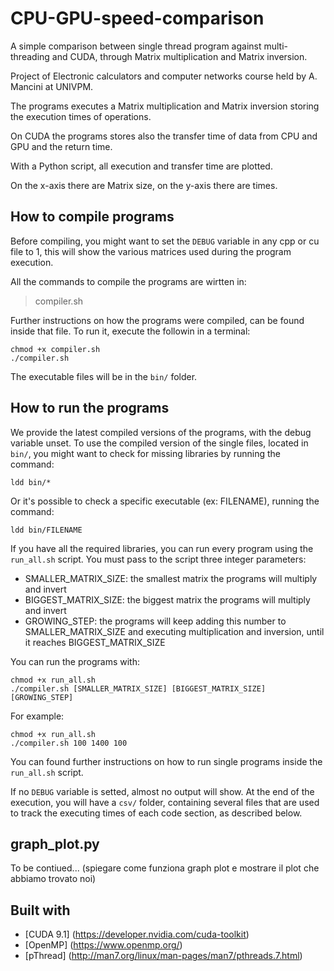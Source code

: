 # CPU-GPU-speed-comparison
A simple comparison between single thread program against multi-threading and CUDA, through Matrix multiplication and Matrix inversion.

Project of Electronic calculators and computer networks course held by A. Mancini at UNIVPM.

The programs executes a Matrix multiplication and Matrix inversion storing the execution times of operations.

On CUDA the programs stores also the transfer time of data from CPU and GPU and the return time.

With a Python script, all execution and transfer time are plotted.

On the x-axis there are Matrix size, on the y-axis there are times.

## How to compile programs

Before compiling, you might want to set the `DEBUG` variable in any cpp or cu file to 1, this will show the various matrices used during the program execution.

All the commands to compile the programs are wirtten in:

>compiler.sh

Further instructions on how the programs were compiled, can be found inside that file. To run it, execute the followin in a terminal:

```
chmod +x compiler.sh
./compiler.sh
```
The executable files will be in the `bin/` folder.

## How to run the programs

We provide the latest compiled versions of the programs, with the debug variable unset.
To use the compiled version of the single files, located in `bin/`, you might want to check for missing libraries by running the command:

`ldd bin/*`

Or it's possible to check a specific executable (ex: FILENAME), running the command:

`ldd bin/FILENAME`

If you have all the required libraries, you can run every program using the `run_all.sh` script. You must pass to the script three integer parameters: 
* SMALLER_MATRIX_SIZE: the smallest matrix the programs will multiply and invert
* BIGGEST_MATRIX_SIZE: the biggest matrix the programs will multiply and invert
* GROWING_STEP: the programs will keep adding this number to SMALLER_MATRIX_SIZE and executing multiplication and inversion, until it reaches BIGGEST_MATRIX_SIZE

You can run the programs with:

```
chmod +x run_all.sh
./compiler.sh [SMALLER_MATRIX_SIZE] [BIGGEST_MATRIX_SIZE] [GROWING_STEP]
```

For example:

```
chmod +x run_all.sh
./compiler.sh 100 1400 100
```


You can found further instructions on how to run single programs inside the `run_all.sh` script.

If no `DEBUG` variable is setted, almost no output will show. At the end of the execution, you will have a `csv/` folder, containing several files that are used to track the executing times of each code section, as described below. 

## graph_plot.py

To be contiued... (spiegare come funziona graph plot e mostrare il plot che abbiamo trovato noi)

## Built with
* [CUDA 9.1] (https://developer.nvidia.com/cuda-toolkit)
* [OpenMP] (https://www.openmp.org/)
* [pThread] (http://man7.org/linux/man-pages/man7/pthreads.7.html)




